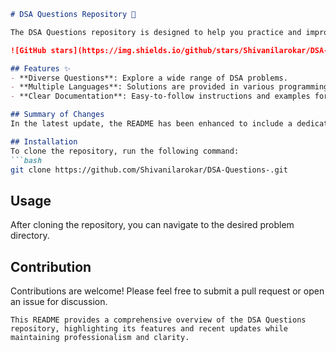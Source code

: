 ```markdown
# DSA Questions Repository 🤖

The DSA Questions repository is designed to help you practice and improve your coding skills through a comprehensive collection of Data Structures and Algorithms (DSA) problems.

![GitHub stars](https://img.shields.io/github/stars/Shivanilarokar/DSA-Questions-.svg?style=social) ![GitHub forks](https://img.shields.io/github/forks/Shivanilarokar/DSA-Questions-.svg?style=social)

## Features ✨
- **Diverse Questions**: Explore a wide range of DSA problems.
- **Multiple Languages**: Solutions are provided in various programming languages.
- **Clear Documentation**: Easy-to-follow instructions and examples for each problem.

## Summary of Changes
In the latest update, the README has been enhanced to include a dedicated **Features** section, highlighting the core advantages of the repository. Minor formatting adjustments were also made for improved readability.

## Installation
To clone the repository, run the following command:
```bash
git clone https://github.com/Shivanilarokar/DSA-Questions-.git
```

## Usage
After cloning the repository, you can navigate to the desired problem directory.

## Contribution
Contributions are welcome! Please feel free to submit a pull request or open an issue for discussion.

```
This README provides a comprehensive overview of the DSA Questions repository, highlighting its features and recent updates while maintaining professionalism and clarity.
```